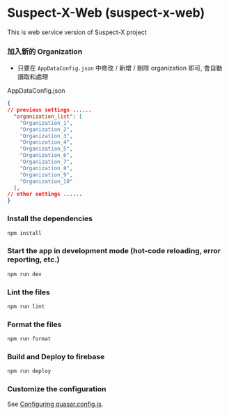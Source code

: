 # Suspect-X-Web (suspect-x-web)

This is web service version of Suspect-X project

### 加入新的 Organization

* 只要在 `AppDataConfig.json` 中修改 / 新增 / 刪除 organization 即可, 會自動讀取和處理

AppDataConfig.json

```json
{
// previous settings ......
  "organization_list": [
    "Organization_1",
    "Organization_2",
    "Organization_3",
    "Organization_4",
    "Organization_5",
    "Organization_6",
    "Organization_7",
    "Organization_8",
    "Organization_9",
    "Organization_10"
  ],
// other settings ......
}

```


### Install the dependencies

```bash
npm install
```

### Start the app in development mode (hot-code reloading, error reporting, etc.)

```bash
npm run dev
```

### Lint the files

```bash
npm run lint
```

### Format the files

```bash
npm run format
```

### Build and Deploy to firebase

```bash
npm run deploy
```

### Customize the configuration

See [Configuring quasar.config.js](https://v2.quasar.dev/quasar-cli-webpack/quasar-config-js).

